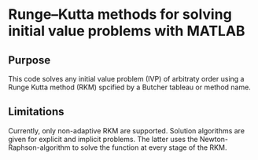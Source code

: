 # Runge–Kutta methods for solving initial value problems with MATLAB

## Purpose
This code solves any initial value problem (IVP) of arbitraty order using a Runge Kutta method (RKM) spcified by a Butcher tableau or method name.

## Limitations
Currently, only non-adaptive RKM are supported. Solution algorithms are given for explicit and implicit problems. The latter uses the Newton-Raphson-algorithm to solve the function at every stage of the RKM.
